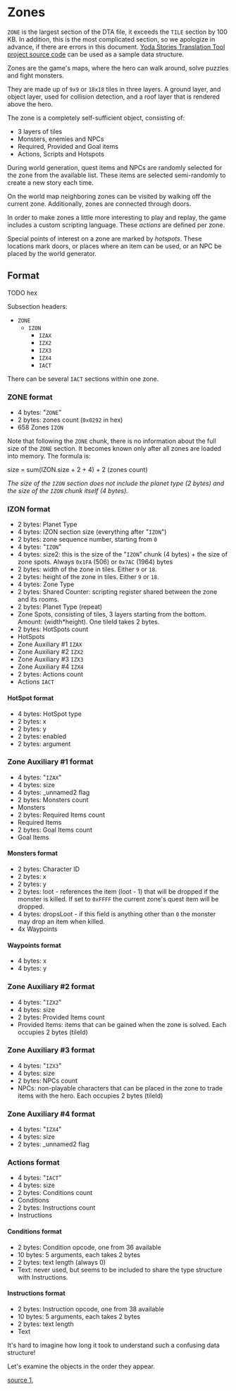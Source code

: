 Zones
=====

`ZONE` is the largest section of the DTA file, it exceeds the `TILE` section by 100 KB.
In addition, this is the most complicated section, so we apologize in advance,
if there are errors in this document.
[Yoda Stories Translation Tool project source code](https://github.com/LeonisX/yoda-stories-translation-tool/tree/main/src/main/java/md/leonis/ystt/model/yodesk) can be used as a sample data structure.

Zones are the game's maps, where the hero can walk around, solve puzzles and fight monsters.

They are made up of `9x9` or `18x18` tiles in three layers.
A ground layer, and object layer, used for collision detection, and a roof layer that is rendered above the hero.

The zone is a completely self-sufficient object, consisting of:

* 3 layers of tiles
* Monsters, enemies and NPCs
* Required, Provided and Goal items
* Actions, Scripts and Hotspots

During world generation, quest items and NPCs are randomly selected for the zone from the available list.
These items are selected semi-randomly to create a new story each time.

On the world map neighboring zones can be visited by walking off the current zone.
Additionally, zones are connected through doors.

In order to make zones a little more interesting to play and replay,
the game includes a custom scripting language. These *actions* are defined per zone.

Special points of interest on a zone are marked by *hotspots*. 
These locations mark doors, or places where an item can be used, or an NPC be placed by the world generator.


Format
------

TODO hex

Subsection headers:

* `ZONE`
  * `IZON`
    * `IZAX`
    * `IZX2`
    * `IZX3`
    * `IZX4`
    * `IACT`

There can be several `IACT` sections within one zone.


### ZONE format

* 4 bytes: "`ZONE`"
* 2 bytes: zones count (`0x0292` in hex)
* 658 Zones `IZON`

Note that following the `ZONE` chunk, there is no information about the full size of the `ZONE` section.
It becomes known only after all zones are loaded into memory.
The formula is:

size = sum(IZON.size + 2 + 4) + 2 (zones count)

_The size of the `IZON` section does not include the planet type (2 bytes) and the size of the `IZON` chunk itself (4 bytes)._


### IZON format

* 2 bytes: Planet Type
* 4 bytes: IZON section size (everything after "`IZON`")
* 2 bytes: zone sequence number, starting from `0`
* 4 bytes: "`IZON`"
* 4 bytes: size2: this is the size of the "`IZON`" chunk (4 bytes) + the size of zone spots. Always `0x1FA` (506) or `0x7AC` (1964) bytes
* 2 bytes: width of the zone in tiles. Either `9` or `18`.
* 2 bytes: height of the zone in tiles. Either `9` or `18`.
* 4 bytes: Zone Type
* 2 bytes: Shared Counter: scripting register shared between the zone and its rooms.
* 2 bytes: Planet Type (repeat)
* Zone Spots, consisting of tiles, 3 layers starting from the bottom. Amount: (width*height). One tileId takes 2 bytes.
* 2 bytes: HotSpots count
* HotSpots
* Zone Auxiliary #1 `IZAX`
* Zone Auxiliary #2 `IZX2`
* Zone Auxiliary #3 `IZX3`
* Zone Auxiliary #4 `IZX4`
* 2 bytes: Actions count
* Actions `IACT`

#### HotSpot format

* 4 bytes: HotSpot type
* 2 bytes: x
* 2 bytes: y
* 2 bytes: enabled
* 2 bytes: argument


### Zone Auxiliary #1 format

* 4 bytes: "`IZAX`"
* 4 bytes: size
* 4 bytes: _unnamed2 flag
* 2 bytes: Monsters count
* Monsters
* 2 bytes: Required Items count
* Required Items
* 2 bytes: Goal Items count
* Goal Items

#### Monsters format

* 2 bytes: Character ID
* 2 bytes: x
* 2 bytes: y
* 2 bytes: loot - references the item (loot - 1) that will be dropped if the monster is killed.
If set to `0xFFFF` the current zone's quest item will be dropped.
* 4 bytes: dropsLoot - if this field is anything other than `0` the monster may drop an item when killed.
* 4x Waypoints

#### Waypoints format

* 4 bytes: x
* 4 bytes: y

### Zone Auxiliary #2 format

* 4 bytes: "`IZX2`"
* 4 bytes: size
* 2 bytes: Provided Items count
* Provided Items: items that can be gained when the zone is solved. Each occupies 2 bytes (tileId)

### Zone Auxiliary #3 format

* 4 bytes: "`IZX3`"
* 4 bytes: size
* 2 bytes: NPCs count
* NPCs: non-playable characters that can be placed in the zone to trade items with the hero. Each occupies 2 bytes (tileId)

### Zone Auxiliary #4 format

* 4 bytes: "`IZX4`"
* 4 bytes: size
* 2 bytes: _unnamed2 flag


### Actions format

* 4 bytes: "`IACT`"
* 4 bytes: size
* 2 bytes: Conditions count
* Conditions
* 2 bytes: Instructions count
* Instructions

#### Conditions format

* 2 bytes: Condition opcode, one from 36 available
* 10 bytes: 5 arguments, each takes 2 bytes
* 2 bytes: text length (always 0)
* Text: never used, but seems to be included to share the type structure with Instructions.

#### Instructions format

* 2 bytes: Instruction opcode, one from 38 available
* 10 bytes: 5 arguments, each takes 2 bytes
* 2 bytes: text length
* Text

It's hard to imagine how long it took to understand such a confusing data structure!

Let's examine the objects in the order they appear.

[source 1](https://www.webfun.io/docs/gameplay/zones.html),